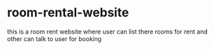 # room-rental-website
this is a room rent website where user can list there rooms for rent and other can talk to user for booking

